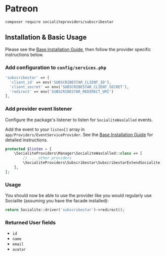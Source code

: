 # Patreon

```bash
composer require socialiteproviders/subscribestar
```

## Installation & Basic Usage

Please see the [Base Installation Guide](https://socialiteproviders.com/usage/), then follow the provider specific instructions below.

### Add configuration to `config/services.php`

```php
'subscribestar' => [    
  'client_id' => env('SUBSCRIBESTAR_CLIENT_ID'),  
  'client_secret' => env('SUBSCRIBESTAR_CLIENT_SECRET'),  
  'redirect' => env('SUBSCRIBESTAR_REDIRECT_URI') 
],
```

### Add provider event listener

Configure the package's listener to listen for `SocialiteWasCalled` events.

Add the event to your `listen[]` array in `app/Providers/EventServiceProvider`. See the [Base Installation Guide](https://socialiteproviders.com/usage/) for detailed instructions.

```php
protected $listen = [
    \SocialiteProviders\Manager\SocialiteWasCalled::class => [
        // ... other providers
        \SocialiteProviders\Subscribestar\SubscribestarExtendSocialite::class.'@handle',
    ],
];
```

### Usage

You should now be able to use the provider like you would regularly use Socialite (assuming you have the facade installed):

```php
return Socialite::driver('subscribestar')->redirect();
```

### Returned User fields

- ``id``
- ``name``
- ``email``
- ``avatar``
